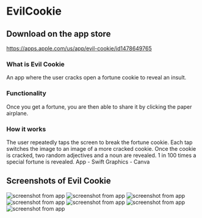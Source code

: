 # EvilCookie

## Download on the app store 
https://apps.apple.com/us/app/evil-cookie/id1478649765

### What is Evil Cookie
An app where the user cracks open a fortune cookie to reveal an insult.

### Functionality
Once you get a fortune, you are then able to share it by clicking the paper airplane.

### How it works
The user repeatedly taps the screen to break the fortune cookie. Each tap switches the image to an image of a more cracked cookie. Once the cookie is cracked, two random adjectives and a noun are revealed. 1 in 100 times a special fortune is revealed. 
App - Swift
Graphics - Canva

## Screenshots of Evil Cookie
![screenshot from app](images/screen1.png)     ![screenshot from app](images/screen2.png)
![screenshot from app](images/screen3.png)     ![screenshot from app](images/screen4.png)
![screenshot from app](images/screen5.png)     ![screenshot from app](images/screen6.png)
![screenshot from app](images/screen7.png)
